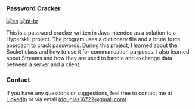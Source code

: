 ### Password Cracker ###

[![en](https://img.shields.io/badge/lang-en-red.svg)](https://github.com/douglasdotv/password-cracker-hs/blob/master/README.md)
[![pt-br](https://img.shields.io/badge/lang-pt--br-green.svg)](https://github.com/douglasdotv/password-cracker-hs/blob/master/README.pt-br.md)

This is a password cracker written in Java intended as a solution to a Hyperskill project. The program uses a dictionary file and a brute force approach to crack passwords. During this project, I learned about the Socket class and how to use it for communication purposes. I also learned about Streams and how they are used to handle and exchange data between a server and a client.


### Contact ###
If you have any questions or suggestions, feel free to contact me at [LinkedIn](https://www.linkedin.com/in/douglasdotv) or via email (douglas16722@gmail.com).
